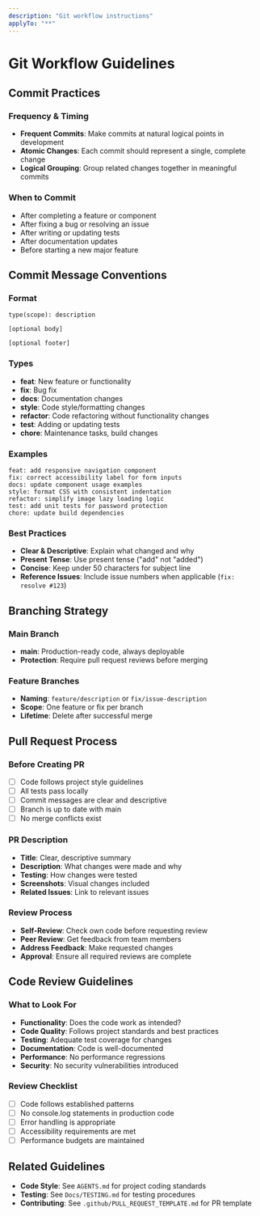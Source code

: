 ```yaml
---
description: "Git workflow instructions"
applyTo: "**"
---
```


# Git Workflow Guidelines

## Commit Practices

### Frequency & Timing

- **Frequent Commits**: Make commits at natural logical points in development
- **Atomic Changes**: Each commit should represent a single, complete change
- **Logical Grouping**: Group related changes together in meaningful commits

### When to Commit

- After completing a feature or component
- After fixing a bug or resolving an issue
- After writing or updating tests
- After documentation updates
- Before starting a new major feature

## Commit Message Conventions

### Format

```
type(scope): description

[optional body]

[optional footer]
```

### Types

- **feat**: New feature or functionality
- **fix**: Bug fix
- **docs**: Documentation changes
- **style**: Code style/formatting changes
- **refactor**: Code refactoring without functionality changes
- **test**: Adding or updating tests
- **chore**: Maintenance tasks, build changes

### Examples

```
feat: add responsive navigation component
fix: correct accessibility label for form inputs
docs: update component usage examples
style: format CSS with consistent indentation
refactor: simplify image lazy loading logic
test: add unit tests for password protection
chore: update build dependencies
```

### Best Practices

- **Clear & Descriptive**: Explain what changed and why
- **Present Tense**: Use present tense ("add" not "added")
- **Concise**: Keep under 50 characters for subject line
- **Reference Issues**: Include issue numbers when applicable (`fix: resolve #123`)

## Branching Strategy

### Main Branch

- **main**: Production-ready code, always deployable
- **Protection**: Require pull request reviews before merging

### Feature Branches

- **Naming**: `feature/description` or `fix/issue-description`
- **Scope**: One feature or fix per branch
- **Lifetime**: Delete after successful merge

## Pull Request Process

### Before Creating PR

- [ ] Code follows project style guidelines
- [ ] All tests pass locally
- [ ] Commit messages are clear and descriptive
- [ ] Branch is up to date with main
- [ ] No merge conflicts exist

### PR Description

- **Title**: Clear, descriptive summary
- **Description**: What changes were made and why
- **Testing**: How changes were tested
- **Screenshots**: Visual changes included
- **Related Issues**: Link to relevant issues

### Review Process

- **Self-Review**: Check own code before requesting review
- **Peer Review**: Get feedback from team members
- **Address Feedback**: Make requested changes
- **Approval**: Ensure all required reviews are complete

## Code Review Guidelines

### What to Look For

- **Functionality**: Does the code work as intended?
- **Code Quality**: Follows project standards and best practices
- **Testing**: Adequate test coverage for changes
- **Documentation**: Code is well-documented
- **Performance**: No performance regressions
- **Security**: No security vulnerabilities introduced

### Review Checklist

- [ ] Code follows established patterns
- [ ] No console.log statements in production code
- [ ] Error handling is appropriate
- [ ] Accessibility requirements are met
- [ ] Performance budgets are maintained

## Related Guidelines

- **Code Style**: See `AGENTS.md` for project coding standards
- **Testing**: See `Docs/TESTING.md` for testing procedures
- **Contributing**: See `.github/PULL_REQUEST_TEMPLATE.md` for PR template

